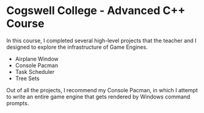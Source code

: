 # Cogswell College - Advanced C++ Course

In this course, I completed several high-level projects that the teacher and I designed to explore the infrastructure of Game Engines.
- Airplane Window
- Console Pacman
- Task Scheduler
- Tree Sets

Out of all the projects, I recommend my Console Pacman, in which I attempt to write an entire game engine that gets rendered by Windows command prompts.
